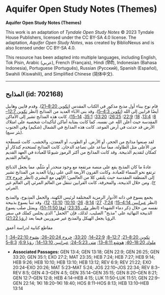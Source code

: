 # Aquifer Open Study Notes (Themes)

**Aquifer Open Study Notes (Themes)**

This work is an adaptation of *Tyndale Open Study Notes* © 2023 Tyndale House Publishers, licensed under the CC BY\-SA 4\.0 license. The adaptation, *Aquifer Open Study Notes*, was created by BiblioNexus and is also licensed under CC BY\-SA 4\.0\.

This resource has been adapted into multiple languages, including English, Tok Pisin, Arabic (عربي), French (Français), Hindi (हिंदी), Indonesian (Bahasa Indonesia), Portuguese (Português), Russian (Русский), Spanish (Español), Swahili (Kiswahili), and Simplified Chinese (简体中文).



--------------------------------

## المذابح (id: 702168)

قام نوح ببناء أول مذبح مذكور في الكتاب المقدس ([تكوين 8:20–21](https://ref.ly/Gen8:20-Gen8:21)). وقدم قايين وهابيل أيضًا قرابين إلى الله ([تكوين 4:3–5](https://ref.ly/Gen4:3-Gen4:5)). وقد بنى الآباء العديد من المذابح (انظر [تكوين 12:7–8](https://ref.ly/Gen12:7-Gen12:8)؛ [13:4](https://ref.ly/Gen13:4)، [18](https://ref.ly/Gen13:18)؛ [22:9](https://ref.ly/Gen22:9)؛ [26:25](https://ref.ly/Gen26:25)؛ [33:20](https://ref.ly/Gen33:20)؛ [35:1](https://ref.ly/Gen35:1)، [14–15](https://ref.ly/Gen35:14-Gen35:15)). كانت هذه المذابح تشير إلى الأماكن المقدسة حيث أعلن الله عن نفسه، كما كانت بمثابة أماكن لتأكيدات شخصية على امتلاك الأرض قد حدثت في أرض الموعد. كانت هذه المذابح في الشمال (شكيم) وفي الجنوب (بئر سبع).

لقد صنعوا مذابح من الحجر، أو الأرض، أو الطوب، أو المعدن، والخشب. كانت مُسطّحة من الأعلى مثل الطاولة، مما ساعد على تصاعد الدخان. كانت المذابح تُستخدم كتذكار أو كمكان لتقديم الذبيحة. وقد كانت المذابح من أكثر الرموز شيوعًا للعبادة في العهد القديم والعالم القديم.

عادةً ما كان المذبح يقع على منصة مرتفعة مع وجود منحدر أو سُلّم، مما يجعل الذبائح ترتفع نحو السماء للعبادة. وكانت القرون الأربعة التي على زوايا العديد من المذابح تشير إلى المنطقة المقدسة حيث يلتقي كلا من العالمين؛ الإلهي مع البشري (انظر [خروج ٢٧: ٢](https://ref.ly/Exod27:2)). ومن خلال الذبيحة، والمحرقة، كانت القرابين تنتقل من العالم المرئي إلى العالم غير المرئي.

يجمع يسوع في ذاته الأدوار الرمزية المختلفة لرئيس الكهنة، والحمل المذبوح، والمذبح (انظر [عبرانيين 4:14–15](https://ref.ly/Heb4:14-Heb4:15)؛ [7:24](https://ref.ly/Heb7:24)، [27](https://ref.ly/Heb7:27)؛ [9:14](https://ref.ly/Heb9:14)، [26](https://ref.ly/Heb9:26)؛ [10:10](https://ref.ly/Heb10:10)؛ [13:10](https://ref.ly/Heb13:10)، [12](https://ref.ly/Heb13:12)). وقد تنبأ يسوع بذبيحة نفسه من خلال ذِكر دماء الشهداء (انظر [متّى 23:35](https://ref.ly/Matt23:35)؛ [لوقا 11:50–51](https://ref.ly/Luke11:50-Luke11:51)). ويمثل صلب يسوع الذبيحة النهائية على "مذبح" الصليب. لذلك، فإن "الحمل" الذي يجلس كملك في سفر الرؤيا يجعل الهيكل والمذبح غير ضروريين فيما بعد ([رؤيا 21:22](https://ref.ly/Rev21:22)).

مقاطع كتابية لدراسة أعمق

[تكوين 8:20–21](https://ref.ly/Gen8:20-Gen8:21); [12:7–8](https://ref.ly/Gen12:7-Gen12:8); [22:9–14](https://ref.ly/Gen22:9-Gen22:14); [33:20](https://ref.ly/Gen33:20); [خروج 20:24–26](https://ref.ly/Exod20:24-Exod20:26); [يشوع 22:10–34](https://ref.ly/Josh22:10-Josh22:34); [1 ملوك 18:20–40](https://ref.ly/1Kgs18:20-1Kgs18:40); [هوشع 8:11–13](https://ref.ly/Hos8:11-Hos8:13); [متى 5:23–24](https://ref.ly/Matt5:23-Matt5:24); [عبرانيين 13:10–14](https://ref.ly/Heb13:10-Heb13:14); [رؤيا 6:9](https://ref.ly/Rev6:9); [8:3–5](https://ref.ly/Rev8:3-Rev8:5)

* **Associated Passages:** GEN 13:4; GEN 13:18; GEN 22:9; GEN 26:25; GEN 33:20; GEN 35:1; EXO 27:2; MAT 23:35; HEB 7:24; HEB 7:27; HEB 9:14; HEB 9:26; HEB 10:10; HEB 13:10; HEB 13:12; REV 6:9; REV 21:22; EXO 20:24–EXO 20:26; MAT 5:23–MAT 5:24; JOS 22:10–JOS 22:34; REV 8:3–REV 8:5; GEN 4:3–GEN 4:5; GEN 35:14–GEN 35:15; GEN 8:20–GEN 8:21; GEN 12:7–GEN 12:8; HEB 4:14–HEB 4:15; LUK 11:50–LUK 11:51; GEN 22:9–GEN 22:14; 1KI 18:20–1KI 18:40; HOS 8:11–HOS 8:13; HEB 13:10–HEB 13:14

